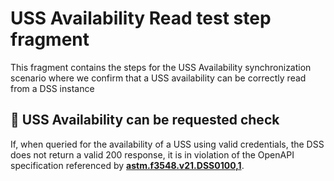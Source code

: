 # USS Availability Read test step fragment

This fragment contains the steps for the USS Availability synchronization scenario
where we confirm that a USS availability can be correctly read from a DSS instance

## 🛑 USS Availability can be requested check

If, when queried for the availability of a USS using valid credentials, the DSS does not return a valid 200 response,
it is in violation of the OpenAPI specification referenced by **[astm.f3548.v21.DSS0100,1](../../../../../../requirements/astm/f3548/v21.md)**.

